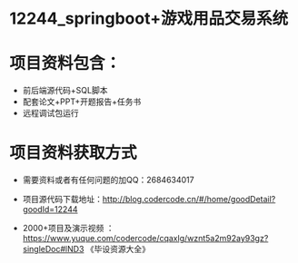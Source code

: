 #   12244_springboot+游戏用品交易系统
#   项目资料包含：
*   前后端源代码+SQL脚本
*    配套论文+PPT+开题报告+任务书
*   远程调试包运行

#   项目资料获取方式
*   需要资料或者有任何问题的加QQ：2684634017

*   项目源代码下载地址：http://blog.codercode.cn/#/home/goodDetail?goodId=12244



*  2000+项目及演示视频 ：https://www.yuque.com/codercode/cqaxlg/wznt5a2m92ay93gz?singleDoc#lND3 《毕设资源大全》
